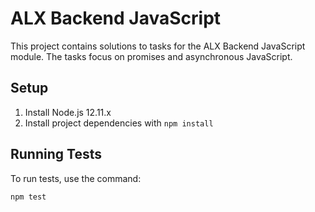 # ALX Backend JavaScript

This project contains solutions to tasks for the ALX Backend JavaScript module. The tasks focus on promises and asynchronous JavaScript.

## Setup

1. Install Node.js 12.11.x
2. Install project dependencies with `npm install`

## Running Tests

To run tests, use the command:
```sh
npm test



